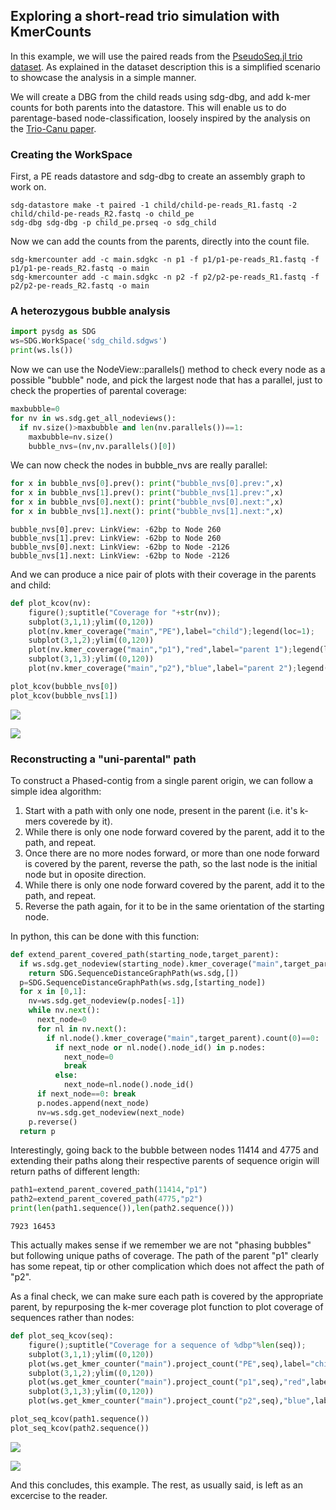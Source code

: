 ## Exploring a short-read trio simulation with KmerCounts

In this example, we will use the paired reads from the [PseudoSeq.jl trio dataset](../datasets/datasets.md#PseudoSeq.jl-trio). As explained in the dataset description this is a simplified scenario to showcase the analysis in a simple manner.

We will create a DBG from the child reads using sdg-dbg, and add k-mer counts for both parents into the datastore. This will enable us to do parentage-based node-classification, loosely inspired by the analysis on the [Trio-Canu paper](https://www.nature.com/articles/nbt.4277).

### Creating the WorkSpace

First, a PE reads datastore and sdg-dbg to create an assembly graph to work on.

```shell
sdg-datastore make -t paired -1 child/child-pe-reads_R1.fastq -2 child/child-pe-reads_R2.fastq -o child_pe
sdg-dbg sdg-dbg -p child_pe.prseq -o sdg_child
```

Now we can add the counts from the parents, directly into the count file.

```shell
sdg-kmercounter add -c main.sdgkc -n p1 -f p1/p1-pe-reads_R1.fastq -f p1/p1-pe-reads_R2.fastq -o main
sdg-kmercounter add -c main.sdgkc -n p2 -f p2/p2-pe-reads_R1.fastq -f p2/p2-pe-reads_R2.fastq -o main
```

### A heterozygous bubble analysis

```python
import pysdg as SDG
ws=SDG.WorkSpace('sdg_child.sdgws')
print(ws.ls())
```

Now we can use the NodeView::parallels() method to check every node as a possible "bubble" node, and pick the largest node that has a parallel, just to check the properties of parental coverage:

```python
maxbubble=0
for nv in ws.sdg.get_all_nodeviews():
  if nv.size()>maxbubble and len(nv.parallels())==1:
    maxbubble=nv.size()
    bubble_nvs=(nv,nv.parallels()[0])
```

We can now check the nodes in bubble_nvs are really parallel:

```python
for x in bubble_nvs[0].prev(): print("bubble_nvs[0].prev:",x)
for x in bubble_nvs[1].prev(): print("bubble_nvs[1].prev:",x)
for x in bubble_nvs[0].next(): print("bubble_nvs[0].next:",x)
for x in bubble_nvs[1].next(): print("bubble_nvs[1].next:",x)
```

```
bubble_nvs[0].prev: LinkView: -62bp to Node 260
bubble_nvs[1].prev: LinkView: -62bp to Node 260
bubble_nvs[0].next: LinkView: -62bp to Node -2126
bubble_nvs[1].next: LinkView: -62bp to Node -2126
```



And we can produce a nice pair of plots with their coverage in the parents and child:

```python
def plot_kcov(nv):
    figure();suptitle("Coverage for "+str(nv));
    subplot(3,1,1);ylim((0,120))
    plot(nv.kmer_coverage("main","PE"),label="child");legend(loc=1);
    subplot(3,1,2);ylim((0,120))
    plot(nv.kmer_coverage("main","p1"),"red",label="parent 1");legend(loc=1);
    subplot(3,1,3);ylim((0,120))
    plot(nv.kmer_coverage("main","p2"),"blue",label="parent 2");legend(loc=1);

plot_kcov(bubble_nvs[0])
plot_kcov(bubble_nvs[1])
```



![](bubble_0_kcov.png)



![](bubble_1_kcov.png)



### Reconstructing a "uni-parental" path

To construct a Phased-contig from a single parent origin, we can follow a simple idea algorithm:
1. Start with a path with only one node, present in the parent (i.e. it's k-mers coverede by it).
2. While there is only one node forward covered by the parent, add it to the path, and repeat.
3. Once there are no more nodes forward, or more than one node forward is covered by the parent, reverse the path, so the last node is the initial node but in oposite direction.
4. While there is only one node forward covered by the parent, add it to the path, and repeat.
5. Reverse the path again, for it to be in the same orientation of the starting node.

In python, this can be done with this function:
```python
def extend_parent_covered_path(starting_node,target_parent):
  if ws.sdg.get_nodeview(starting_node).kmer_coverage("main",target_parent).count(0)!=0:
    return SDG.SequenceDistanceGraphPath(ws.sdg,[])
  p=SDG.SequenceDistanceGraphPath(ws.sdg,[starting_node])
  for x in [0,1]:
    nv=ws.sdg.get_nodeview(p.nodes[-1])
    while nv.next():
      next_node=0
      for nl in nv.next():
        if nl.node().kmer_coverage("main",target_parent).count(0)==0:
          if next_node or nl.node().node_id() in p.nodes:
            next_node=0
            break
          else:
            next_node=nl.node().node_id()
      if next_node==0: break
      p.nodes.append(next_node)
      nv=ws.sdg.get_nodeview(next_node)
    p.reverse()
  return p
```



Interestingly, going back to the bubble between nodes 11414 and 4775 and extending their paths along their respective parents of sequence origin will return paths of different length:

```python
path1=extend_parent_covered_path(11414,"p1")
path2=extend_parent_covered_path(4775,"p2")
print(len(path1.sequence()),len(path2.sequence()))

```

```
7923 16453
```



This actually makes sense if we remember we are not "phasing bubbles" but following unique paths of coverage. The path of the parent "p1" clearly has some repeat, tip or other complication which does not affect the path of "p2".

As a final check, we can make sure each path is covered by the appropriate parent, by repurposing the k-mer coverage plot function to plot coverage of sequences rather than nodes:

```python
def plot_seq_kcov(seq):
    figure();suptitle("Coverage for a sequence of %dbp"%len(seq));
    subplot(3,1,1);ylim((0,120))
    plot(ws.get_kmer_counter("main").project_count("PE",seq),label="child");legend(loc=1);
    subplot(3,1,2);ylim((0,120))
    plot(ws.get_kmer_counter("main").project_count("p1",seq),"red",label="parent 1");legend(loc=1);
    subplot(3,1,3);ylim((0,120))
    plot(ws.get_kmer_counter("main").project_count("p2",seq),"blue",label="parent 2");legend(loc=1);

plot_seq_kcov(path1.sequence())
plot_seq_kcov(path2.sequence())
```



![](path_1_kcov.png)

![](path_2_kcov.png)



And this concludes, this example. The rest, as usually said, is left as an excercise to the reader.
